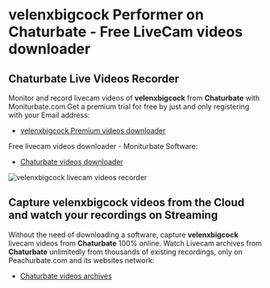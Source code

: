 # velenxbigcock Performer on Chaturbate - Free LiveCam videos downloader

## Chaturbate Live Videos Recorder

Monitor and record livecam videos of **velenxbigcock** from **Chaturbate** with Moniturbate.com
Get a premium trial for free by just and only registering with your Email address:
* [velenxbigcock Premium videos downloader](https://moniturbate.com/request-demo-licence-key.html)

Free livecam videos downloader - Moniturbate Software:
* [Chaturbate videos downloader](https://moniturbate.com/moniturbate-download-software.html)

![velenxbigcock livecam videos recorder](https://peachurnet.com/templates/moniturbate-software.png)


## Capture velenxbigcock videos from the Cloud and watch your recordings on Streaming

Without the need of downloading a software, capture **velenxbigcock** livecam videos from **Chaturbate** 100% online.
Watch Livecam archives from **Chaturbate** unlimitedly from thousands of existing recordings, only on Peachurbate.com and its websites network:
* [Chaturbate videos archives](https://peachurnet.com/)